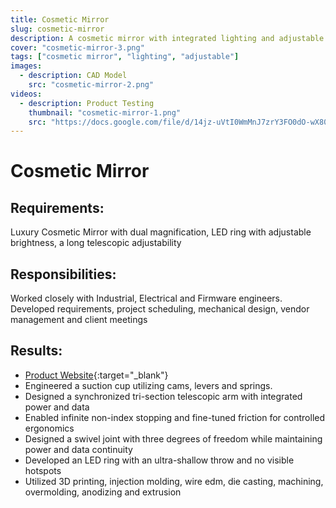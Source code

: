 ```yaml
---
title: Cosmetic Mirror
slug: cosmetic-mirror
description: A cosmetic mirror with integrated lighting and adjustable angles
cover: "cosmetic-mirror-3.png"
tags: ["cosmetic mirror", "lighting", "adjustable"]
images:
  - description: CAD Model
    src: "cosmetic-mirror-2.png"
videos:
  - description: Product Testing
    thumbnail: "cosmetic-mirror-1.png"
    src: "https://docs.google.com/file/d/14jz-uVtI0WmMnJ7zrY3FO0dO-wX80RSh/preview"
---
```


# Cosmetic Mirror

## Requirements:

Luxury Cosmetic Mirror with dual magnification, LED ring with adjustable brightness, a long telescopic adjustability

## Responsibilities:

Worked closely with Industrial, Electrical and Firmware engineers. Developed requirements, project scheduling, mechanical design, vendor management and client meetings

## Results:

- [Product Website](https://presale.moglow.com/){:target="_blank"}
- Engineered a suction cup utilizing cams, levers and springs.
- Designed a synchronized tri-section telescopic arm with
  integrated power and data
- Enabled infinite non-index stopping and fine-tuned friction for
  controlled ergonomics
- Designed a swivel joint with three degrees of freedom while
  maintaining power and data continuity
- Developed an LED ring with an ultra-shallow throw and no
  visible hotspots
- Utilized 3D printing, injection molding, wire edm, die casting,
  machining, overmolding, anodizing and extrusion
